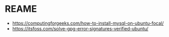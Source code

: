 # REAME
- https://computingforgeeks.com/how-to-install-mysql-on-ubuntu-focal/
- https://itsfoss.com/solve-gpg-error-signatures-verified-ubuntu/

